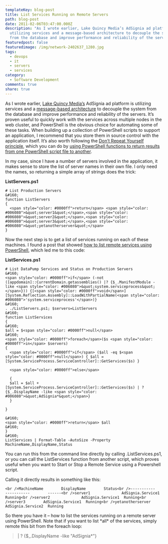 ```yaml
---
templateKey: blog-post
title: List Services Running on Remote Servers
path: blog-post
date: 2011-02-06T03:47:00.000Z
description: "As I wrote earlier, Lake Quincy Media’s AdSignia ad platform is
  utilizing services and a message-based architecture to decouple the system
  from the database and improve performance and reliability of the servers.  "
featuredpost: false
featuredimage: /img/network-2402637_1280.jpg
tags:
  - devops
  - it
  - servers
  - services
category:
  - Software Development
comments: true
share: true
---
```

As I wrote earlier, [Lake Quincy Media’s](http://lakequincy.com/) AdSignia ad platform is utilizing services and a [message-based architecture](/message-based-architecture-goodness) to decouple the system from the database and improve performance and reliability of the servers. It’s proven useful to quickly work with the services across multiple nodes in the web cluster, and PowerShell is the obvious choice for automating some of these tasks. When building up a collection of PowerShell scripts to support an application, I recommend that you store them in source control with the application itself. It’s also worth following the [Don’t Repeat Yourself principle](/don-rsquo-t-repeat-yourself), which you can do by [using PowerShell functions to return results from one PowerShell script file to another](/pass-results-from-one-powershell-script-to-another).

In my case, since I have a number of servers involved in the application, it makes sense to store the list of server names in their own file. I only need the names, so returning a simple array of strings does the trick:

**ListServers.ps1**

```
# List Production Servers
&#160;
function ListServers
{
  <span style="color: #0000ff">return</span> <span style="color: #006080">&quot;server1&quot;</span>,<span style="color: #006080">&quot;server2&quot;</span>,<span style="color: #006080">&quot;server3&quot;</span>,<span style="color: #006080">&quot;yetanotherserver&quot;</span>
}
```

Now the next step is to get a list of services running on each of these machines. I found a post that showed [how to list remote services using PowerShell](http://thepowershellguy.com/blogs/posh/archive/2007/01/03/powershell-using-net-to-manage-remote-services.aspx), which led me to this code:

**ListServices.ps1**

```
# List DataPump Services and Status on Production Servers
&#160;
<span style="color: #0000ff">if</span> (-not ([appdomain]::CurrentDomain.getassemblies() |? {$_.ManifestModule -like <span style="color: #006080">&quot;system.serviceprocess&quot;</span>})) {[<span style="color: #0000ff">void</span>][System.Reflection.Assembly]::LoadWithPartialName(<span style="color: #006080">'system.serviceprocess'</span>)}
&#160;
. ./ListServers.ps1; $servers=ListServers
&#160;
function ListServices
{
&#160;
$all = $<span style="color: #0000ff">null</span>
&#160;
<span style="color: #0000ff">foreach</span>($s <span style="color: #0000ff">in</span> $servers)
{
  <span style="color: #0000ff">if</span> ($all -eq $<span style="color: #0000ff">null</span>) { $all = [System.ServiceProcess.ServiceController]::GetServices($s) } 

  <span style="color: #0000ff">else</span>

  {
  $all = $all + [System.ServiceProcess.ServiceController]::GetServices($s) | ? {$_.DisplayName -like <span style="color: #006080">&quot;AdSignia*&quot;</span>}
  }

}

&#160;
<span style="color: #0000ff">return</span> $all
&#160;
}
&#160;
ListServices | Format-Table -AutoSize -Property MachineName,DisplayName,Status
```

You can run this from the command line directly by calling .ListServices.ps1, or you can call the ListServices function from another script, which proves useful when you want to Start or Stop a Remote Service using a Powershell script.

Calling it directly results in something like this:

```
<br />MachineName        DisplayName        Status<br />-----------        -----------        ------<br />server1              AdSignia.Service1  Running<br />server2              AdSignia.Service1  Running<br />server3        AdSignia.Service1  Running<br />yetanotherserver   AdSignia.Service2  Running
```

So there you have it – how to list the services running on a remote server using PowerShell. Note that if you want to list \*all\* of the services, simply remote this bit from the foreach loop:

> \| ? {$_.DisplayName -like "AdSignia*"}